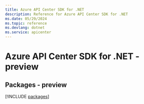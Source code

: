 ```yaml
---
title: Azure API Center SDK for .NET
description: Reference for Azure API Center SDK for .NET
ms.date: 05/29/2024
ms.topic: reference
ms.devlang: dotnet
ms.service: apicenter
---
```

# Azure API Center SDK for .NET - preview
## Packages - preview
[!INCLUDE [packages](api-center-index.md)]
